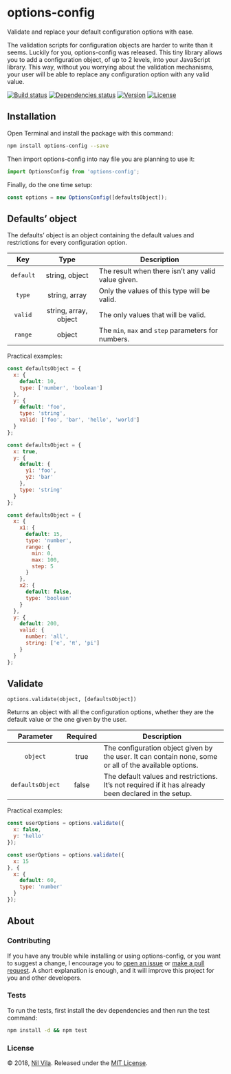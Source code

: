 # options-config

Validate and replace your default configuration options with ease.

The validation scripts for configuration objects are harder to write than it seems. Luckily for you, options-config was released. This tiny library allows you to add a configuration object, of up to 2 levels, into your JavaScript library. This way, without you worrying about the validation mechanisms, your user will be able to replace any configuration option with any valid value.


[![Build status](https://travis-ci.com/nil/options-config.svg?branch=master)](https://travis-ci.com/nil/options-config)
[![Dependencies status](https://img.shields.io/david/dev/nil/options-config.svg)](https://david-dm.org/nil/options-config)
[![Version](https://img.shields.io/npm/v/options-config.svg)](https://www.npmjs.com/package/options-config)
[![License](https://img.shields.io/npm/l/options-config.svg)](https://github.com/nil/options-config/blob/master/LICENSE)


## Installation

Open Terminal and install the package with this command:

```sh
npm install options-config --save
```

Then import options-config into nay file you are planning to use it:

```js
import OptionsConfig from 'options-config';
```

Finally, do the one time setup:

```js
const options = new OptionsConfig([defaultsObject]);
```

## Defaults’ object

The defaults’ object is an object containing the default values and restrictions for every configuration option.

| Key       | Type                  | Description                                         |
|:---------:|:---------------------:|-----------------------------------------------------|
| `default` | string, object        | The result when there isn’t any valid value given.  |
| `type`    | string, array         | Only the values of this type will be valid.         |
| `valid`   | string, array, object | The only values that will be valid.                 |
| `range`   | object                | The `min`, `max` and `step` parameters for numbers. |

Practical examples:

```js
const defaultsObject = {
  x: {
    default: 10,
    type: ['number', 'boolean']
  },
  y: {
    default: 'foo',
    type: 'string',
    valid: ['foo', 'bar', 'hello', 'world']
  }
};
```

```js
const defaultsObject = {
  x: true,
  y: {
    default: {
      y1: 'foo',
      y2: 'bar'
    },
    type: 'string'
  }
};
```

```js
const defaultsObject = {
  x: {
    x1: {
      default: 15,
      type: 'number',
      range: {
        min: 0,
        max: 100,
        step: 5
      }
    },
    x2: {
      default: false,
      type: 'boolean'
    }
  },
  y: {
    default: 200,
    valid: {
      number: 'all',
      string: ['e', 'π', 'pi']
    }
  }
};
```

## Validate

`options.validate(object, [defaultsObject])`

Returns an object with all the configuration options, whether they are the default value or the one given by the user.

| Parameter        | Required | Description                                                                                            |
|:----------------:|:--------:|--------------------------------------------------------------------------------------------------------|
| `object`         | true     | The configuration object given by the user. It can contain none, some or all of the available options. |
| `defaultsObject` | false    | The default values and restrictions. It’s not required if it has already been declared in the setup.   |

Practical examples:

```js
const userOptions = options.validate({
  x: false,
  y: 'hello'
});
```

```js
const userOptions = options.validate({
  x: 15
}, {
  x: {
    default: 60,
    type: 'number'
  }
});
```

## About

### Contributing

If you have any trouble while installing or using options-config, or you want to suggest a change, I encourage you to [open an issue](https://github.com/nil/options-config/issues/new) or [make a pull request](https://github.com/nil/options-config/pulls). A short explanation is enough, and it will improve this project for you and other developers.

### Tests

To run the tests, first install the dev dependencies and then run the test command:

```sh
npm install -d && npm test
```

### License

© 2018, [Nil Vila](https://twitter.com/nilvilam). Released under the [MIT License](https://github.com/nil/options-config/blob/master/LICENSE).
